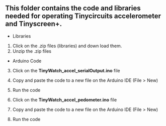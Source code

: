 ## This folder contains the code and libraries needed for operating Tinycircuits accelerometer and Tinyscreen+. 

- Libraries
1. Click on the .zip files (libraries) and down load them. 
2. Unzip the .zip files

- Arduino Code
3. Click on the **TinyWatch_accel_serialOutput.ino** file
4. Copy and paste the code to a new file on the Arduino IDE (File > New)
5. Run the code

6. Click on the **TinyWatch_accel_pedometer.ino** file
7. Copy and paste the code to a new file on the Arduino IDE (File > New)
8. Run the code
